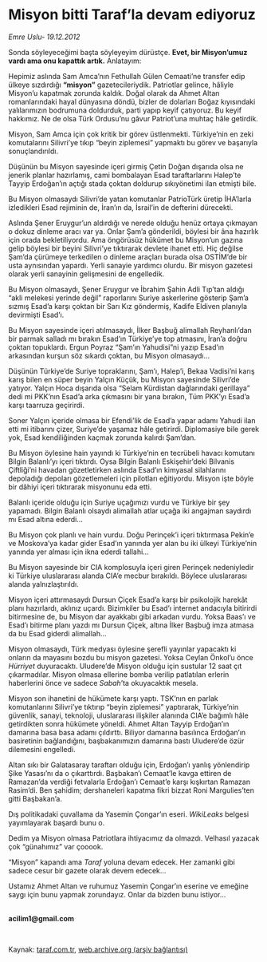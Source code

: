 # Misyon bitti Taraf’la devam ediyoruz 

*Emre Uslu- 19.12.2012*

<div class="yazi"><p>Sonda söyleyeceğimi başta söyleyeyim dürüstçe. <b>Evet, bir Misyon’umuz vardı ama onu kapattık artık.</b> Anlatayım: </p>
<p>Hepimiz aslında Sam Amca’nın Fethullah Gülen Cemaati’ne transfer edip ülkeye sızdırdığı <b>“misyon”</b> gazetecileriydik. Patriotlar gelince, hâliyle Misyon’u kapatmak zorunda kaldık. Doğal olarak da Ahmet Altan romanlarındaki hayal dünyasına döndü, bizler de dolarları Boğaz kıyısındaki yalılarımızın bodrumuna doldurduk, parti yapıp keyif çatıyoruz. Bu keyif hakkımız. Ne de olsa Türk Ordusu’nu gâvur Patriot’una muhtaç hâle getirdik. </p>
<p>Misyon, Sam Amca için çok kritik bir görev üstlenmekti. Türkiye’nin en zeki komutalarını Silivri’ye tıkıp “beyin ziplemesi” yapmaktı bu görev ve başarıyla sonuçlandırıldı. </p>
<p>Düşünün bu Misyon sayesinde içeri girmiş Çetin Doğan dışarıda olsa ne jenerik planlar hazırlamış, cami bombalayan Esad taraftarlarını Halep’te Tayyip Erdoğan’ın açtığı stada çoktan doldurup sıkıyönetimi ilan etmişti bile. </p>
<p>Bu Misyon olmasaydı Silivri’de yatan komutanlar PatrioTürk üretip İHA’larla izledikleri Esad rejiminin de, İran’ın da, İsrail’in de defterini dürecekti. </p>
<p>Aslında Şener Eruygur’un aldırdığı ve nerede olduğu henüz ortaya çıkmayan o dokuz dinleme aracı var ya. Onlar Şam’a gönderildi, böylesi bir âna hazırlık için orada bekletiliyordu. Ama öngörüsüz hükümet bu Misyon’un gazına gelip böylesi bir beyini Silivri’ye tıktırarak devlete ihanet etti. Hiç değilse Şam’da çürümeye terkedilen o dinleme araçları burada olsa OSTİM’de bir usta aynısından yapardı. Yerli sanayie yardımcı olurdu. Bir misyon gazetesi olarak yerli sanayinin gelişmesini de engelledik. </p>
<p>Bu Misyon olmasaydı, Şener Eruygur ve İbrahim Şahin Adli Tıp’tan aldığı “akli melekesi yerinde değil” raporlarını Suriye askerlerine gösterip Şam’a sızmış Esad’a karşı çoktan bir Sarı Kız göndermiş, Kadife Eldiven planıyla devirmişti Esad’ı.</p>
<p>Bu Misyon sayesinde içeri atılmasaydı, İlker Başbuğ alimallah Reyhanlı’dan bir parmak salladı mı bırakın Esad’ın Türkiye’ye top atmasını, İran’a doğru çoktan topuklardı. Ergun Poyraz “Şam’ın Yahudisi”ni yazıp Esad’ın arkasından kurşun söz sıkardı çoktan, bu Misyon olmasaydı...</p>
<p>Düşünün Türkiye’de Suriye topraklarını, Şam’ı, Halep’i, Bekaa Vadisi’ni karış karış bilen en süper beyin Yalçın Küçük, bu Misyon sayesinde Silivri’de yatıyor. Yalçın Hoca dışarıda olsa “Selam Kürdistan dağlarındaki gerillaya” dedi mi PKK’nın Esad’a arka çıkmasını bir yana bırakın, Tüm PKK’yı Esad’a karşı taarruza geçirirdi. </p>
<p>Soner Yalçın içeride olmasa bir Efendi’lik de Esad’a yapar adamı Yahudi ilan etti mi itibarını çizer, Suriye’de yaşamaz hâle getirirdi. Diplomasiye bile gerek yok, Esad kendiliğinden kaçmak zorunda kalırdı Şam’dan. </p>
<p>Bu Misyon öylesine hain yayındı ki Türkiye’nin en tecrübeli havacı komutanı Bilgin Balanlı’yı içeri tıktırdı. Oysa Bilgin Balanlı Eskişehir’deki Bilvanis Çiftliği’ni havadan gözetletirken aslında Esad’ın kimyasal silahlarını depoladığı depoları gözetlemeleri için pilotları eğitiyordu. Misyon işte böyle bir dâhiyi içeri tıktırarak misyonunu eda etti. </p>
<p>Balanlı içeride olduğu için Suriye uçağımızı vurdu ve Türkiye bir şey yapamadı. Bilgin Balanlı olsaydı alimallah atlar uçağa iki angajman saydırdı mı Esad altına ederdi... </p>
<p>Bu Misyon çok planlı ve hain vurdu. Doğu Perinçek’i içeri tıktırmasa Pekin’e ve Moskova’ya kadar gider Esad’ın yanında yer alan bu iki ülkeyi Türkiye’nin yanında yer alması için ikna ederdi tallahi...</p>
<p>Bu Misyon sayesinde bir CIA komplosuyla içeri giren Perinçek nedeniyledir ki Türkiye uluslararası alanda CIA’e mecbur bırakıldı. Böylece uluslararası alanda yalnızlaştırıldı.</p>
<p>Misyon içeri attırmasaydı Dursun Çiçek Esad’a karşı bir psikolojik harekât planı hazırlardı, aklınız uçardı. Bizimkiler bu Esad’ı internet andacıyla bitirirdi bitirmesine de, bu Misyon dar ayakkabı gibi arkadan vurdu. Yoksa Baas’ı ve Esad’ı bitirme planı yazdı mı Dursun Çiçek, altına İlker Başbuğ imza atmasa da bu Esad giderdi alimallah...</p>
<p>Misyon olmasaydı, Türk medyası öylesine şerefli yayınlar yapacaktı ki onların da mayasını bozdu bu misyon gazetesi. Yoksa Ceylan Önkol’u önce <i>Hürriyet</i> duyuracaktı. Uludere’de Misyon olduğu için sustular 12 saat çıt çıkarmadılar. Misyon olmasa ellerine bomba verilip patlatılan erlerin haberlerini önce ve sadece <i>Sabah</i>’ta okuyacaktık mesela. </p>
<p>Misyon son ihanetini de hükümete karşı yaptı. TSK’nın en parlak komutanlarını Silivri’ye tıktırıp “beyin ziplemesi” yaptırarak, Türkiye’nin güvenlik, sanayi, teknoloji, uluslararası ilişkiler alanında CIA’e bağımlı hâle getirdikten sonra hükümete yöneldi. Ahmet Altan Tayyip Erdoğan’ın damarına basa basa adamı çıldırttı. Biliyor damarına basılınca Erdoğan’ın basiretinin bağlandığını, başbakanımızın damarına bastı Uludere’de özür dilemesini engelledi. </p>
<p>Altan sıkı bir Galatasaray taraftarı olduğu için, Erdoğan’ı yanlış yönlendirip Şike Yasası’nı da o çıkarttırdı. Başbakan’ı Cemaat’le kavga ettiren de Ramazan’da verdiği fetvalarla Erdoğan’ı Cemaat’e karşı kışkırtan Ramazan Rasim’di. Ben şahidim; dershaneleri kapatma fikri bizzat Roni Margulies’ten gitti Başbakan’a. </p>
<p>Dış politikadaki çuvallama da Yasemin Çongar’ın eseri. <i>WikiLeaks</i> belgesi yayımlayarak başardı bunu o. </p>
<p>Dedim ya Misyon olmasa Patriotlara ihtiyacımız da olmazdı. Velhasıl yazacak çok “günahımız” var çooook. </p>
<p>“Misyon” kapandı ama <i>Taraf</i> yoluna devam edecek. Her zamanki gibi sadece cesur bir gazete olarak devem edecek... </p>
<p>Ustamız Ahmet Altan ve ruhumuz Yasemin Çongar’ın eserine ve emeğine saygı için bunu yapmak zorundayız. Onlar da bizden bunu istiyor...</p><b>
<p><br/>acilim1@gmail.com</p>
<p></p></b> 
</div>

Kaynak: [taraf.com.tr](http://www.taraf.com.tr/emre-uslu/makale-misyon-bitti-taraf-la-devam-ediyoruz.htm), [web.archive.org (arşiv bağlantısı)](http://web.archive.org/web/20131023102933/http://www.taraf.com.tr/emre-uslu/makale-misyon-bitti-taraf-la-devam-ediyoruz.htm)
